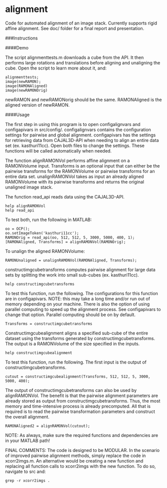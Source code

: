 alignment
=========

Code for automated alignment of an image stack. Currently supports rigid affine alignment. See doc/ folder for a final report and presentation.

###Instructions

####Demo

The script alignmenttests.m downloads a cube from the API. It then performs large rotations and translations before aligning and unaligning the cube. Open the script to learn more about it, and:

    alignmenttests;
    image(newRAMON);
    image(RAMONAligned)
    image(newRAMONOrig)

newRAMON and newRAMONorig should be the same. RAMONAligned is the aligned version of newRAMON.

####Usage

The first step in using this program is to open configalignvars and configapivars in src/config/. configalignvars contains the configuration settings for pairwise and global alignment. configapivars has the settings for retrieving data from CAJAL3D-API when needing to align an entire data set (ex. kasthuri11cc). Open both files to change the settings. These functions will be called automatically when needed.

The function alignRAMONVol performs affine alignment on a RAMONVolume input. Transforms is an optional input that can either be the pairwise transforms for the RAMONVolume or pairwise transforms for an entire data set.
unalignRAMONVol takes as input an already aligned RAMONVolume with its pairwise transforms and returns the original unaligned image stack.

The function read_api reads data using the CAJAL3D-API. 

    help alignRAMONVol
    help read_api

To test both, run the following in MATLAB:

    oo = OCP();
    oo.setImageToken('kasthuri11cc');
    RAMONOrig = read_api(oo, 512, 512, 5, 3000, 5000, 400, 1);
    [RAMONAligned, Transforms] = alignRAMONVol(RAMONOrig);

To unalign the aligned RAMONVolume:

    RAMONUnaligned = unalignRAMONVol(RAMONAligned, Transforms);

constructimgcubetransforms computes pairwise alignment for large data sets by splitting the work into small sub-cubes (ex. kasthuri11cc).

    help constructimgcubetransforms

To test this function, run the following. The configurations for this function are in configapivars. NOTE: this may take a long time and/or run out of memory depending on your machine. There is also the option of using parallel computing to speed up the alignment process. See configapivars to change that option. Parallel computing should be on by default.

    Transforms = constructimgcubetransforms

Constructimgcubealignment aligns a specified sub-cube of the entire dataset using the transforms generated by constructimgcubetransforms. The output is a RAMONVolume of the size specified in the inputs. 

    help constructimgcubealignment

To test this function, run the following. The first input is the output of constructimgcubetransforms.

    cutout = constructimgcubealignment(Transforms, 512, 512, 5, 3000, 5000, 400);

The output of constructimgcubetransforms can also be used by alignRAMONVol. The benefit is that the pairwise alignment parameters are already stored as output from constructimgcubetransforms. Thus, the most memory and time-intensive process is already precomputed. All that is required is to read the pairwise transformation parameters and construct the overall alignment.

    RAMONAligned2 = alignRAMONVol(cutout);


NOTE: As always, make sure the required functions and dependencies are in your MATLAB path!

FINAL COMMENTS: The code is designed to be MODULAR. In the scenario of improved pairwise alignment methods, simply replace the code in xcorr2imgs.m. An alternative would be creating a new function and replacing all function calls to xcorr2imgs with the new function. To do so, navigate to src and:

    grep -r xcorr2imgs .
